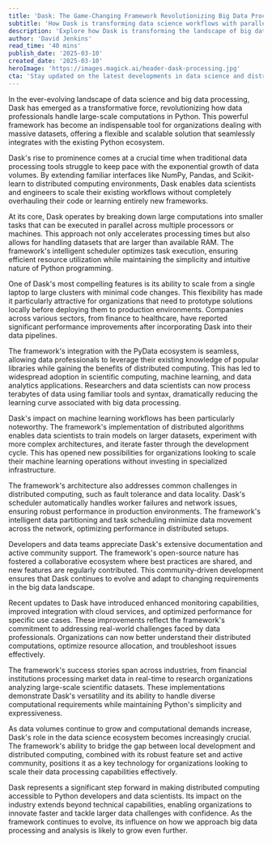 ```yaml
---
title: 'Dask: The Game-Changing Framework Revolutionizing Big Data Processing in Python'
subtitle: 'How Dask is transforming data science workflows with parallel computing'
description: 'Explore how Dask is transforming the landscape of big data processing in Python, enabling organizations to scale their data science workflows effortlessly. Discover Dask's distributed computing capabilities revolutionizing everything from machine learning to scientific computing, while maintaining the simplicity and familiarity of the Python ecosystem.'
author: 'David Jenkins'
read_time: '40 mins'
publish_date: '2025-03-10'
created_date: '2025-03-10'
heroImage: 'https://images.magick.ai/header-dask-processing.jpg'
cta: 'Stay updated on the latest developments in data science and distributed computing! Follow us on LinkedIn for in-depth analysis, expert insights, and breaking news about transformative technologies like Dask.'
---
```


In the ever-evolving landscape of data science and big data processing, Dask has emerged as a transformative force, revolutionizing how data professionals handle large-scale computations in Python. This powerful framework has become an indispensable tool for organizations dealing with massive datasets, offering a flexible and scalable solution that seamlessly integrates with the existing Python ecosystem.

Dask's rise to prominence comes at a crucial time when traditional data processing tools struggle to keep pace with the exponential growth of data volumes. By extending familiar interfaces like NumPy, Pandas, and Scikit-learn to distributed computing environments, Dask enables data scientists and engineers to scale their existing workflows without completely overhauling their code or learning entirely new frameworks.

At its core, Dask operates by breaking down large computations into smaller tasks that can be executed in parallel across multiple processors or machines. This approach not only accelerates processing times but also allows for handling datasets that are larger than available RAM. The framework's intelligent scheduler optimizes task execution, ensuring efficient resource utilization while maintaining the simplicity and intuitive nature of Python programming.

One of Dask's most compelling features is its ability to scale from a single laptop to large clusters with minimal code changes. This flexibility has made it particularly attractive for organizations that need to prototype solutions locally before deploying them to production environments. Companies across various sectors, from finance to healthcare, have reported significant performance improvements after incorporating Dask into their data pipelines.

The framework's integration with the PyData ecosystem is seamless, allowing data professionals to leverage their existing knowledge of popular libraries while gaining the benefits of distributed computing. This has led to widespread adoption in scientific computing, machine learning, and data analytics applications. Researchers and data scientists can now process terabytes of data using familiar tools and syntax, dramatically reducing the learning curve associated with big data processing.

Dask's impact on machine learning workflows has been particularly noteworthy. The framework's implementation of distributed algorithms enables data scientists to train models on larger datasets, experiment with more complex architectures, and iterate faster through the development cycle. This has opened new possibilities for organizations looking to scale their machine learning operations without investing in specialized infrastructure.

The framework's architecture also addresses common challenges in distributed computing, such as fault tolerance and data locality. Dask's scheduler automatically handles worker failures and network issues, ensuring robust performance in production environments. The framework's intelligent data partitioning and task scheduling minimize data movement across the network, optimizing performance in distributed setups.

Developers and data teams appreciate Dask's extensive documentation and active community support. The framework's open-source nature has fostered a collaborative ecosystem where best practices are shared, and new features are regularly contributed. This community-driven development ensures that Dask continues to evolve and adapt to changing requirements in the big data landscape.

Recent updates to Dask have introduced enhanced monitoring capabilities, improved integration with cloud services, and optimized performance for specific use cases. These improvements reflect the framework's commitment to addressing real-world challenges faced by data professionals. Organizations can now better understand their distributed computations, optimize resource allocation, and troubleshoot issues effectively.

The framework's success stories span across industries, from financial institutions processing market data in real-time to research organizations analyzing large-scale scientific datasets. These implementations demonstrate Dask's versatility and its ability to handle diverse computational requirements while maintaining Python's simplicity and expressiveness.

As data volumes continue to grow and computational demands increase, Dask's role in the data science ecosystem becomes increasingly crucial. The framework's ability to bridge the gap between local development and distributed computing, combined with its robust feature set and active community, positions it as a key technology for organizations looking to scale their data processing capabilities effectively.

Dask represents a significant step forward in making distributed computing accessible to Python developers and data scientists. Its impact on the industry extends beyond technical capabilities, enabling organizations to innovate faster and tackle larger data challenges with confidence. As the framework continues to evolve, its influence on how we approach big data processing and analysis is likely to grow even further.